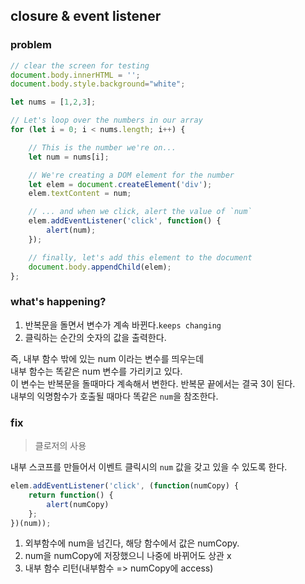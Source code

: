 ## closure & event listener 

### problem  
```js
// clear the screen for testing
document.body.innerHTML = '';
document.body.style.background="white";

let nums = [1,2,3];

// Let's loop over the numbers in our array
for (let i = 0; i < nums.length; i++) {

    // This is the number we're on...
    let num = nums[i];

    // We're creating a DOM element for the number
    let elem = document.createElement('div');
    elem.textContent = num;

    // ... and when we click, alert the value of `num`
    elem.addEventListener('click', function() {
        alert(num);
    });

    // finally, let's add this element to the document
    document.body.appendChild(elem);
};
```

### what's happening?
1. 반복문을 돌면서 변수가 계속 바뀐다.`keeps changing`
2. 클릭하는 순간의 숫자의 값을 출력한다.

즉, 내부 함수 밖에 있는 num 이라는 변수를 띄우는데\
내부 함수는 똑같은 num 변수를 가리키고 있다.\
이 변수는 반복문을 돌때마다 계속해서 변한다. 반복문 끝에서는 결국 3이 된다.\
내부의 익명함수가 호출될 때마다 똑같은 `num`을 참조한다.

### fix 
> 클로저의 사용

내부 스코프를 만들어서 이벤트 클릭시의 `num` 값을 갖고 있을 수 있도록 한다. 

```js
elem.addEventListener('click', (function(numCopy) {
    return function() {
        alert(numCopy)
    };
})(num));
```
1. 외부함수에 num을 넘긴다, 해당 함수에서 값은 numCopy.
2. num을 numCopy에 저장했으니 나중에 바뀌어도 상관 x
3. 내부 함수 리턴(내부함수 => numCopy에 access)
